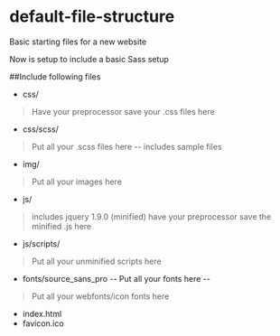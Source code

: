 default-file-structure
======================

Basic starting files for a new website

Now is setup to include a basic Sass setup

##Include following files
* css/ 
> Have your preprocessor save your .css files here

* css/scss/ 
>Put all your .scss files here -- includes sample files

* img/
>Put all your images here

* js/ 
>includes jquery 1.9.0 (minified) have your preprocessor save the minified .js here

* js/scripts/
>Put all your unminified scripts here 

* fonts/source_sans_pro -- Put all your fonts here --
>Put all your webfonts/icon fonts here

* index.html
* favicon.ico

